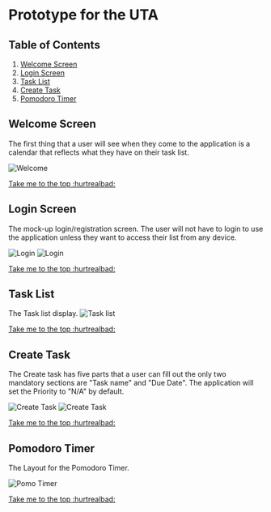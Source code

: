 # Prototype for the UTA
## Table of Contents
1. [Welcome Screen](https://github.com/jonathan-f-gomez/unnamed-time-application/blob/main/Prototype/README.MD#welcome-screen)
2. [Login Screen](https://github.com/jonathan-f-gomez/unnamed-time-application/blob/main/Prototype/README.MD#login-screen)
3. [Task List](https://github.com/jonathan-f-gomez/unnamed-time-application/blob/main/Prototype/README.MD#task-list)
4. [Create Task](https://github.com/jonathan-f-gomez/unnamed-time-application/blob/main/Prototype/README.MD#create-task)
5. [Pomodoro Timer](https://github.com/jonathan-f-gomez/unnamed-time-application/blob/main/Prototype/README.MD#pomodoro-timer)

## Welcome Screen

The first thing that a user will see when they come to the application is a calendar that reflects what they have on their task list.

![Welcome](https://github.com/jonathan-f-gomez/unnamed-time-application/blob/main/Prototype/Welcome.JPG)

[Take me to the top :hurtrealbad:](https://github.com/jonathan-f-gomez/unnamed-time-application/blob/main/Prototype)

## Login Screen
The mock-up login/registration screen. The user will not have to login to use the application unless they want to access their list from any device.

![Login](https://github.com/jonathan-f-gomez/unnamed-time-application/blob/main/Prototype/Login.JPG)
![Login](https://github.com/jonathan-f-gomez/unnamed-time-application/blob/main/Prototype/Register.JPG)

[Take me to the top :hurtrealbad:](https://github.com/jonathan-f-gomez/unnamed-time-application/blob/main/Prototype)

## Task List
The Task list display.
![Task list](https://github.com/jonathan-f-gomez/unnamed-time-application/blob/main/Prototype/Task_List_Preview.JPG)

[Take me to the top :hurtrealbad:](https://github.com/jonathan-f-gomez/unnamed-time-application/blob/main/Prototype)

## Create Task
The Create task has five parts that a user can fill out the only two mandatory sections are "Task name" and "Due Date". The application will set the Priority to "N/A" by default.

![Create Task](https://github.com/jonathan-f-gomez/unnamed-time-application/blob/main/Prototype/Create_Task.JPG)
![Create Task](https://github.com/jonathan-f-gomez/unnamed-time-application/blob/main/Prototype/Create_Task_2.JPG)

[Take me to the top :hurtrealbad:](https://github.com/jonathan-f-gomez/unnamed-time-application/blob/main/Prototype)

## Pomodoro Timer
The Layout for the Pomodoro Timer. 

![Pomo Timer](https://github.com/jonathan-f-gomez/unnamed-time-application/blob/main/Prototype/GoPomo.JPG)

[Take me to the top :hurtrealbad:](https://github.com/jonathan-f-gomez/unnamed-time-application/blob/main/Prototype)


